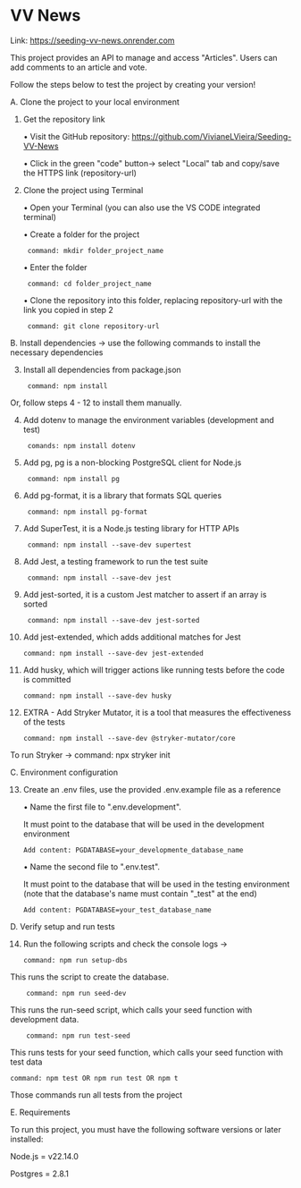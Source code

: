 # VV News 

Link: https://seeding-vv-news.onrender.com

This project provides an API to manage and access "Articles". Users can add comments to an article and vote. 

Follow the steps below to test the project by creating your version! 

A. Clone the project to your local environment

1. Get the repository link 

    •	Visit the GitHub repository: https://github.com/VivianeLVieira/Seeding-VV-News

    •	Click in the green "code" button-> select "Local" tab and copy/save the HTTPS link (repository-url)

2. Clone the project using Terminal

    •	Open your Terminal (you can also use the VS CODE integrated terminal)

    •	Create a folder for the project  

        command: mkdir folder_project_name

    •	Enter the folder 

        command: cd folder_project_name
 
    •	Clone the repository into this folder, replacing repository-url with the link you copied in step 2

        command: git clone repository-url

B. Install dependencies -> use the following commands to install the necessary dependencies 

3. Install all dependencies from package.json 

        command: npm install

Or, follow steps 4 - 12 to install them manually.

4. Add dotenv to manage the environment variables (development and test)

        comands: npm install dotenv

5. Add pg, pg is a non-blocking PostgreSQL client for Node.js

        command: npm install pg

6. Add pg-format, it is a library that formats SQL queries

        command: npm install pg-format 

7. Add SuperTest, it is a Node.js testing library for HTTP APIs

        command: npm install --save-dev supertest

8. Add Jest, a testing framework to run the test suite

        command: npm install --save-dev jest

9. Add jest-sorted, it is a custom Jest matcher to assert if an array is sorted

        command: npm install --save-dev jest-sorted

10. Add jest-extended, which adds additional matches for Jest

        command: npm install --save-dev jest-extended

11. Add husky, which will trigger actions like running tests before the code is committed

        command: npm install --save-dev husky

12. EXTRA - Add Stryker Mutator, it is a tool that measures the effectiveness of the tests

        command: npm install --save-dev @stryker-mutator/core

To run Stryker -> command: npx stryker init

C. Environment configuration

13. Create an .env files, use the provided .env.example file as a reference  

    •	 Name the first file to ".env.development". 
    
    It must point to the database that will be used in the development environment

        Add content: PGDATABASE=your_developmente_database_name 

    •	Name the second file to ".env.test". 
    
    It must point to the database that will be used in the testing environment (note that the database's name must contain "_test" at the end)

        Add content: PGDATABASE=your_test_database_name


D. Verify setup and run tests

14. Run the following scripts and check the console logs ->

        command: npm run setup-dbs

This runs the script to create the database.

        command: npm run seed-dev

This runs the run-seed script, which calls your seed function with development data.

        command: npm run test-seed

This runs tests for your seed function, which calls your seed function with test data

    command: npm test OR npm run test OR npm t 

Those commands run all tests from the project

E. Requirements

To run this project, you must have the following software versions or later installed:

Node.js = v22.14.0

Postgres = 2.8.1 
